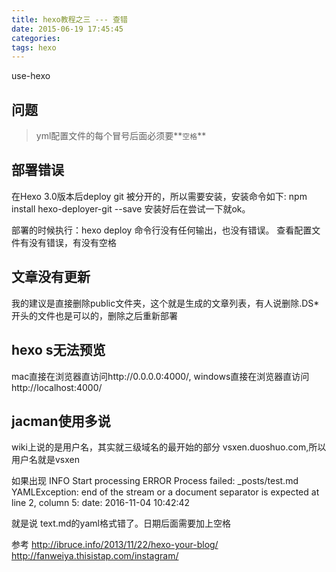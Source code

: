 ```yaml
---
title: hexo教程之三 --- 查错
date: 2015-06-19 17:45:45
categories:
tags: hexo
---
```

use-hexo

##  问题
>yml配置文件的每个冒号后面必须要**`空格`**

##  部署错误

在Hexo 3.0版本后deploy git 被分开的，所以需要安装，安装命令如下:
npm install hexo-deployer-git --save 
安装好后在尝试一下就ok。

部署的时候执行：hexo deploy 命令行没有任何输出，也没有错误。 
查看配置文件有没有错误，有没有空格


##  文章没有更新
我的建议是直接删除public文件夹，这个就是生成的文章列表，有人说删除.DS*开头的文件也是可以的，删除之后重新部署


##  hexo s无法预览
mac直接在浏览器直访问http://0.0.0.0:4000/,
windows直接在浏览器直访问http://localhost:4000/ 


##  jacman使用多说
wiki上说的是用户名，其实就三级域名的最开始的部分
vsxen.duoshuo.com,所以用户名就是vsxen

如果出现
INFO  Start processing
ERROR Process failed: _posts/test.md
YAMLException: end of the stream or a document separator is expected at line 2, column 5:
    date: 2016-11-04 10:42:42

就是说  text.md的yaml格式错了。日期后面需要加上空格






参考
http://ibruce.info/2013/11/22/hexo-your-blog/
http://fanweiya.thisistap.com/instagram/
